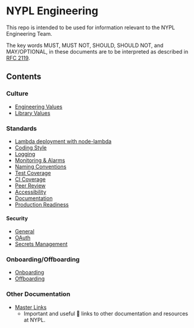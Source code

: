 # NYPL Engineering

This repo is intended to be used for information relevant to the NYPL Engineering Team.

The key words MUST, MUST NOT, SHOULD, SHOULD NOT, and MAY/OPTIONAL, in these documents are to be interpreted as described in [RFC 2119](https://www.ietf.org/rfc/rfc2119.txt).

## Contents

### Culture

* [Engineering Values](culture/values.md)
* [Library Values](culture/library-values.md)

### Standards

* [Lambda deployment with node-lambda](standards/node-lambda.md)
* [Coding Style](standards/coding-standards.md)
* [Logging](standards/logging.md)
* [Monitoring & Alarms](standards/alerting.md)
* [Naming Conventions](standards/naming-conventions.md)
* [Test Coverage](standards/test-coverage.md)
* [CI Coverage](standards/ci-and-deployment.md)
* [Peer Review](standards/peer-review.md)
* [Accessibility](standards/accessibility.md)
* [Documentation](standards/documentation.md)
* [Production Readiness](standards/production-readiness.md)

#### Security

* [General](security/README.md)
* [OAuth](security/oauth.md)
* [Secrets Management](security/secrets.md)

### Onboarding/Offboarding

* [Onboarding](on-off-board/onboarding.md)
* [Offboarding](on-off-board/offboarding.md)

### Other Documentation

* [Master Links](other/README.md)
  * Important and useful :link: links to other documentation and resources at NYPL.
